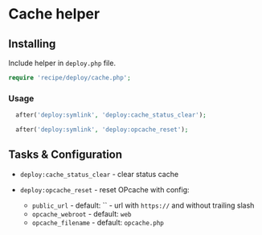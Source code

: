 # Cache helper

## Installing

Include helper in `deploy.php` file.

```php
require 'recipe/deploy/cache.php';
```

### Usage

```php
  after('deploy:symlink', 'deploy:cache_status_clear');
```

```php
  after('deploy:symlink', 'deploy:opcache_reset');
```

## Tasks & Configuration

* `deploy:cache_status_clear` - clear status cache

* `deploy:opcache_reset` - reset OPcache with config:
    * `public_url` - default: `` - url with `https://` and without trailing slash
    * `opcache_webroot` - default: `web`
    * `opcache_filename` - default: `opcache.php`
